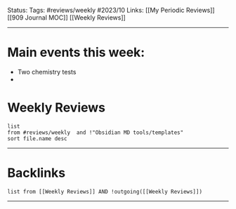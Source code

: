 Status:
Tags: #reviews/weekly #2023/10 
Links: [[My Periodic Reviews]] [[909 Journal MOC]] [[Weekly Reviews]]
___
# Main events this week:
- Two chemistry tests
- 

# Weekly Reviews
```dataview
list 
from #reviews/weekly  and !"Obsidian MD tools/templates"
sort file.name desc
```
___
# Backlinks
```dataview
list from [[Weekly Reviews]] AND !outgoing([[Weekly Reviews]])
```
___
